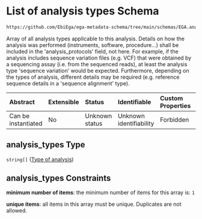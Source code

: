# List of analysis types Schema

```txt
https://github.com/EbiEga/ega-metadata-schema/tree/main/schemas/EGA.analysis.json#/properties/analysis_type_specifications/properties/analysis_types
```

Array of all analysis types applicable to this analysis. Details on how the analysis was performed (instruments, software, procedure...) shall be included in the 'analysis_protocols' field, not here. For example, if the analysis includes sequence variation files (e.g. VCF) that were obtained by a sequencing assay (i.e. from the sequenced reads), at least the analysis type 'sequence variation' would be expected. Furthermore, depending on the types of analysis, different details may be required (e.g. reference sequence details in a 'sequence alignment' type).

| Abstract            | Extensible | Status         | Identifiable            | Custom Properties | Additional Properties | Access Restrictions | Defined In                                                            |
| :------------------ | :--------- | :------------- | :---------------------- | :---------------- | :-------------------- | :------------------ | :-------------------------------------------------------------------- |
| Can be instantiated | No         | Unknown status | Unknown identifiability | Forbidden         | Forbidden             | none                | [EGA.analysis.json*](../out/EGA.analysis.json "open original schema") |

## analysis_types Type

`string[]` ([Type of analysis](ega-10-properties-analysis-type-specifications-properties-list-of-analysis-types-type-of-analysis.md))

## analysis_types Constraints

**minimum number of items**: the minimum number of items for this array is: `1`

**unique items**: all items in this array must be unique. Duplicates are not allowed.
